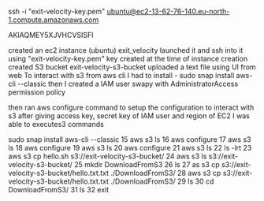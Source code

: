 
ssh -i "exit-velocity-key.pem" ubuntu@ec2-13-62-76-140.eu-north-1.compute.amazonaws.com

AKIAQMEY5XJVHCVSISFI

created an ec2 instance (ubuntu)  exit_velocity
launched it and ssh into it using "exit-velocity-key.pem" key created at the time of instance creation
created S3 bucket exit-velocity-s3-bucket
uploaded a text file using UI from web
To interact with s3 from aws cli I had to install - sudo snap install aws-cli --classic
then I created a IAM user swapy with AdministratorAccess permission policy

then ran aws configure command to setup the configuration to interact with s3
after giving access key, secret key of IAM user and region of EC2 I was able to executes3 commands

 sudo snap install aws-cli --classic
   15  aws s3 ls
   16  aws configure
   17  aws s3 ls
   18  aws configure
   19  aws s3 ls
   20  aws configure
   21  aws s3 ls
   22  ls -lrt
   23  aws s3 cp hello.sh s3://exit-velocity-s3-bucket/
   24  aws s3 ls s3://exit-velocity-s3-bucket/
   25  mkdir DownloadFromS3
   26  ls
   27  as s3 cp s3://exit-velocity-s3-bucket/hello.txt.txt ./DownloadFromS3/
   28  aws s3 cp s3://exit-velocity-s3-bucket/hello.txt.txt ./DownloadFromS3/
   29  ls
   30  cd DownloadFromS3/
   31  ls
   32  exit
